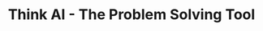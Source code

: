 ---
title: "Think AI - The Problem Solving Tool"
image: "/images/pro1.jpg"
description: "Think AI is an advanced AI-powered tool designed to analyze user queries across 25 unique thinking paradigms, delivering highly optimized solutions."
live: "https://huggingface.co/spaces/roger33303/Think-AI"
github: "https://github.com/Abhinav330/Think-AI-The-Problem-Solving-Tool"
layout: project
---